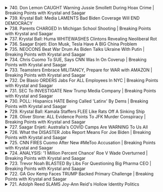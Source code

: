 <details>
<summary>740. Don Lemon CAUGHT Warning Jussie Smollett During Hoax Crime | Breaking Points with Krystal and Saagar</summary><br>

<a href="https://www.youtube.com/watch?v=ITa_xTZOTjE" target="_blank">
    <img src="https://img.youtube.com/vi/ITa_xTZOTjE/maxresdefault.jpg" 
        alt="[Youtube]" width="200">
</a>

# Don Lemon CAUGHT Warning Jussie Smollett During Hoax Crime | Breaking Points with Krystal and Saagar


</details>

<details>
<summary>739. Krystal Ball: Media LAMENTS Bad Biden Coverage Will END DEMOCRACY</summary><br>

<a href="https://www.youtube.com/watch?v=IU0dGXlQ9Zo" target="_blank">
    <img src="https://img.youtube.com/vi/IU0dGXlQ9Zo/maxresdefault.jpg" 
        alt="[Youtube]" width="200">
</a>

# Krystal Ball: Media LAMENTS Bad Biden Coverage Will END DEMOCRACY


</details>

<details>
<summary>738. Parents CHARGED In Michigan School Shooting | Breaking Points with Krystal and Saagar</summary><br>

<a href="https://www.youtube.com/watch?v=t6UqhkMPgyg" target="_blank">
    <img src="https://img.youtube.com/vi/t6UqhkMPgyg/maxresdefault.jpg" 
        alt="[Youtube]" width="200">
</a>

# Parents CHARGED In Michigan School Shooting | Breaking Points with Krystal and Saagar


</details>

<details>
<summary>737. Krystal Ball: Huma WHITEWASHES Clintons Revealing Neoliberal Rot</summary><br>

<a href="https://www.youtube.com/watch?v=xd5OuDBgDWo" target="_blank">
    <img src="https://img.youtube.com/vi/xd5OuDBgDWo/maxresdefault.jpg" 
        alt="[Youtube]" width="200">
</a>

# Krystal Ball: Huma WHITEWASHES Clintons Revealing Neoliberal Rot


</details>

<details>
<summary>736. Saagar Enjeti: Elon Musk, Tesla Have A BIG China Problem</summary><br>

<a href="https://www.youtube.com/watch?v=t9IqFnOmabY" target="_blank">
    <img src="https://img.youtube.com/vi/t9IqFnOmabY/maxresdefault.jpg" 
        alt="[Youtube]" width="200">
</a>

# Saagar Enjeti: Elon Musk, Tesla Have A BIG China Problem


</details>

<details>
<summary>735. NEOCONS Beat War Drum As Biden Talks Ukraine With Putin | Breaking Points with Krystal and Saagar</summary><br>

<a href="https://www.youtube.com/watch?v=hJlwTwDJcPs" target="_blank">
    <img src="https://img.youtube.com/vi/hJlwTwDJcPs/maxresdefault.jpg" 
        alt="[Youtube]" width="200">
</a>

# NEOCONS Beat War Drum As Biden Talks Ukraine With Putin | Breaking Points with Krystal and Saagar


</details>

<details>
<summary>734. Chris Cuomo To SUE, Says CNN Was In On Coverup | Breaking Points with Krystal and Saagar</summary><br>

<a href="https://www.youtube.com/watch?v=nQIbn2UbXVg" target="_blank">
    <img src="https://img.youtube.com/vi/nQIbn2UbXVg/maxresdefault.jpg" 
        alt="[Youtube]" width="200">
</a>

# Chris Cuomo To SUE, Says CNN Was In On Coverup | Breaking Points with Krystal and Saagar


</details>

<details>
<summary>733. Teamsters Embrace MILITANCY, Prepare for WAR with AMAZON | Breaking Points with Krystal and Saagar</summary><br>

<a href="https://www.youtube.com/watch?v=QG9W_7R8MT0" target="_blank">
    <img src="https://img.youtube.com/vi/QG9W_7R8MT0/maxresdefault.jpg" 
        alt="[Youtube]" width="200">
</a>

# Teamsters Embrace MILITANCY, Prepare for WAR with AMAZON | Breaking Points with Krystal and Saagar


</details>

<details>
<summary>732. De Blasio ORDERS Jabs For ALL Employees In NYC | Breaking Points with Krystal and Saagar</summary><br>

<a href="https://www.youtube.com/watch?v=IBpXQjdtvx8" target="_blank">
    <img src="https://img.youtube.com/vi/IBpXQjdtvx8/maxresdefault.jpg" 
        alt="[Youtube]" width="200">
</a>

# De Blasio ORDERS Jabs For ALL Employees In NYC | Breaking Points with Krystal and Saagar


</details>

<details>
<summary>731. SEC To INVESTIGATE New Trump Media Company | Breaking Points with Krystal and Saagar</summary><br>

<a href="https://www.youtube.com/watch?v=Cwuyr4Vfw0M" target="_blank">
    <img src="https://img.youtube.com/vi/Cwuyr4Vfw0M/maxresdefault.jpg" 
        alt="[Youtube]" width="200">
</a>

# SEC To INVESTIGATE New Trump Media Company | Breaking Points with Krystal and Saagar


</details>

<details>
<summary>730. POLL: Hispanics HATE Being Called 'Latinx' By Dems | Breaking Points with Krystal and Saagar</summary><br>

<a href="https://www.youtube.com/watch?v=AVzU0Se_Y6A" target="_blank">
    <img src="https://img.youtube.com/vi/AVzU0Se_Y6A/maxresdefault.jpg" 
        alt="[Youtube]" width="200">
</a>

# POLL: Hispanics HATE Being Called 'Latinx' By Dems | Breaking Points with Krystal and Saagar


</details>

<details>
<summary>729. Krystal Ball: Kamala Staffers FLEE Like Rats Off A Sinking Ship</summary><br>

<a href="https://www.youtube.com/watch?v=oZfBrG4lHm0" target="_blank">
    <img src="https://img.youtube.com/vi/oZfBrG4lHm0/maxresdefault.jpg" 
        alt="[Youtube]" width="200">
</a>

# Krystal Ball: Kamala Staffers FLEE Like Rats Off A Sinking Ship


</details>

<details>
<summary>728. Oliver Stone: ALL Evidence Points To JFK Murder Conspiracy | Breaking Points with Krystal and Saagar</summary><br>

<a href="https://www.youtube.com/watch?v=YS9LWXuktoA" target="_blank">
    <img src="https://img.youtube.com/vi/YS9LWXuktoA/maxresdefault.jpg" 
        alt="[Youtube]" width="200">
</a>

# Oliver Stone: ALL Evidence Points To JFK Murder Conspiracy | Breaking Points with Krystal and Saagar


</details>

<details>
<summary>727. Saagar Enjeti: Australia's COVID Camps Are WARNING To Us All</summary><br>

<a href="https://www.youtube.com/watch?v=dnaJKSUIVzg" target="_blank">
    <img src="https://img.youtube.com/vi/dnaJKSUIVzg/maxresdefault.jpg" 
        alt="[Youtube]" width="200">
</a>

# Saagar Enjeti: Australia's COVID Camps Are WARNING To Us All


</details>

<details>
<summary>726. What the DISASTER Jobs Report Means For Joe Biden | Breaking Points with Krystal and Saagar</summary><br>

<a href="https://www.youtube.com/watch?v=AZE-L0geHeo" target="_blank">
    <img src="https://img.youtube.com/vi/AZE-L0geHeo/maxresdefault.jpg" 
        alt="[Youtube]" width="200">
</a>

# What the DISASTER Jobs Report Means For Joe Biden | Breaking Points with Krystal and Saagar


</details>

<details>
<summary>725. CNN FIRES Cuomo After New #MeToo Accusation | Breaking Points with Krystal and Saagar</summary><br>

<a href="https://www.youtube.com/watch?v=QjLUEr6zn_0" target="_blank">
    <img src="https://img.youtube.com/vi/QjLUEr6zn_0/maxresdefault.jpg" 
        alt="[Youtube]" width="200">
</a>

# CNN FIRES Cuomo After New #MeToo Accusation | Breaking Points with Krystal and Saagar


</details>

<details>
<summary>724. ANALYSIS: '1 Million Percent Chance' Roe V Wade Overturned | Breaking Points with Krystal and Saagar</summary><br>

<a href="https://www.youtube.com/watch?v=8HXJqP1W-DQ" target="_blank">
    <img src="https://img.youtube.com/vi/8HXJqP1W-DQ/maxresdefault.jpg" 
        alt="[Youtube]" width="200">
</a>

# ANALYSIS: '1 Million Percent Chance' Roe V Wade Overturned | Breaking Points with Krystal and Saagar


</details>

<details>
<summary>723. Trevor Noah BLASTED By Libs For Questioning Big Pharma CEO | Breaking Points with Krystal and Saagar</summary><br>

<a href="https://www.youtube.com/watch?v=05sUYoH9FPI" target="_blank">
    <img src="https://img.youtube.com/vi/05sUYoH9FPI/maxresdefault.jpg" 
        alt="[Youtube]" width="200">
</a>

# Trevor Noah BLASTED By Libs For Questioning Big Pharma CEO | Breaking Points with Krystal and Saagar


</details>

<details>
<summary>722. GA Gov Kemp Faces TRUMP Backed Primary Challenge | Breaking Points with Krystal and Saagar</summary><br>

<a href="https://www.youtube.com/watch?v=-Q_tUVe7jmY" target="_blank">
    <img src="https://img.youtube.com/vi/-Q_tUVe7jmY/maxresdefault.jpg" 
        alt="[Youtube]" width="200">
</a>

# GA Gov Kemp Faces TRUMP Backed Primary Challenge | Breaking Points with Krystal and Saagar


</details>

<details>
<summary>721. Adolph Reed SLAMS Joy-Ann Reid's Hollow Identity Politics</summary><br>

<a href="https://www.youtube.com/watch?v=F0CesXlLPek" target="_blank">
    <img src="https://img.youtube.com/vi/F0CesXlLPek/maxresdefault.jpg" 
        alt="[Youtube]" width="200">
</a>

# Adolph Reed SLAMS Joy-Ann Reid's Hollow Identity Politics


</details>

